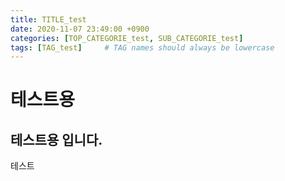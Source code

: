 ```yaml
---
title: TITLE_test
date: 2020-11-07 23:49:00 +0900
categories: [TOP_CATEGORIE_test, SUB_CATEGORIE_test]
tags: [TAG_test]     # TAG names should always be lowercase
---
```


# 테스트용

## 테스트용 입니다.

테스트